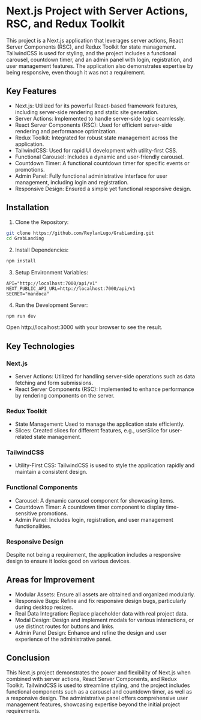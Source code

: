 # Next.js Project with Server Actions, RSC, and Redux Toolkit
This project is a Next.js application that leverages server actions, 
React Server Components (RSC), and Redux Toolkit for state management. 
TailwindCSS is used for styling, and the project includes a functional 
carousel, countdown timer, and an admin panel with login, 
registration, and user management features. The application also 
demonstrates expertise by being responsive, even though it was not a 
requirement.

## Key Features
- Next.js: Utilized for its powerful React-based framework features, including server-side rendering and static site generation.
- Server Actions: Implemented to handle server-side logic seamlessly.
- React Server Components (RSC): Used for efficient server-side rendering and performance optimization.
- Redux Toolkit: Integrated for robust state management across the application.
- TailwindCSS: Used for rapid UI development with utility-first CSS.
- Functional Carousel: Includes a dynamic and user-friendly carousel.
- Countdown Timer: A functional countdown timer for specific events or promotions.
- Admin Panel: Fully functional administrative interface for user management, including login and registration.
- Responsive Design: Ensured a simple yet functional responsive design.

## Installation

1. Clone the Repository:
```sh
git clone https://github.com/ReylanLugo/GrabLanding.git
cd GrabLanding
```

2. Install Dependencies:

````sh
npm install
````

3. Setup Environment Variables:
````dotenv
API="http://localhost:7000/api/v1"
NEXT_PUBLIC_API_URL=http://localhost:7000/api/v1
SECRET="mandoca"
````

4. Run the Development Server:
````shell
npm run dev
````
Open http://localhost:3000 with your browser to see the result.

## Key Technologies
### Next.js
- Server Actions: Utilized for handling server-side operations such as data fetching and form submissions.
- React Server Components (RSC): Implemented to enhance performance by rendering components on the server.

### Redux Toolkit
- State Management: Used to manage the application state efficiently.
- Slices: Created slices for different features, e.g., userSlice for user-related state management.

### TailwindCSS
- Utility-First CSS: TailwindCSS is used to style the application rapidly and maintain a consistent design.

### Functional Components
- Carousel: A dynamic carousel component for showcasing items.
- Countdown Timer: A countdown timer component to display time-sensitive promotions.
- Admin Panel: Includes login, registration, and user management functionalities.

### Responsive Design
Despite not being a requirement, the application includes a responsive design to ensure it looks good on various devices.

## Areas for Improvement
- Modular Assets: Ensure all assets are obtained and organized modularly.
- Responsive Bugs: Refine and fix responsive design bugs, particularly during desktop resizes.
- Real Data Integration: Replace placeholder data with real project data.
- Modal Design: Design and implement modals for various interactions, or use distinct routes for buttons and links.
- Admin Panel Design: Enhance and refine the design and user experience of the administrative panel.

## Conclusion
This Next.js project demonstrates the power and flexibility of Next.js when combined with server actions, React Server Components, and Redux Toolkit. TailwindCSS is used to streamline styling, and the project includes functional components such as a carousel and countdown timer, as well as a responsive design. The administrative panel offers comprehensive user management features, showcasing expertise beyond the initial project requirements.